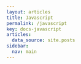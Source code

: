 ```yaml
---
layout: articles
title: Javascript
permalink: /javascript
key: docs-javascript
articles:
  data_source: site.posts
sidebar:
  nav: main
---
```

